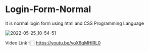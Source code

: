 # Login-Form-Normal
It is normal login form using html and CSS Programming Language


![2022-05-25_10-54-51](https://user-images.githubusercontent.com/102160977/170186578-2fdb363c-d73e-48e4-ae9c-f7283058588b.jpg)


Video Link 👇🏻
https://youtu.be/yoX6qMHlRL0
